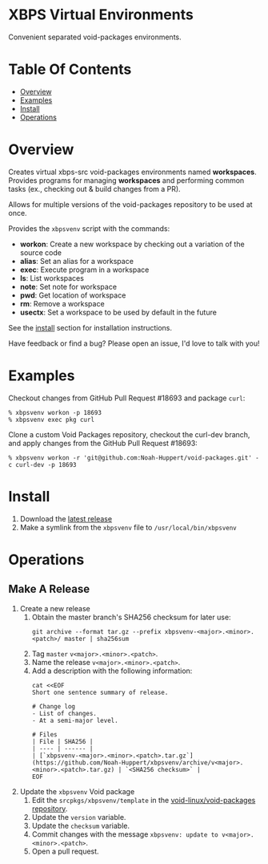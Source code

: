 # XBPS Virtual Environments
Convenient separated void-packages environments.

# Table Of Contents
- [Overview](#overview)
- [Examples](#examples)
- [Install](#install)
- [Operations](#operations)

# Overview
Creates virtual xbps-src void-packages environments named **workspaces**. 
Provides programs for managing **workspaces** and performing common tasks
(ex., checking out & build changes from a PR).

Allows for multiple versions of the void-packages repository to be used at once.

Provides the `xbpsvenv` script with the commands:

- **workon**: Create a new workspace by checking out a variation of the source code
- **alias**: Set an alias for a workspace
- **exec**: Execute program in a workspace
- **ls**: List workspaces
- **note**: Set note for workspace
- **pwd**: Get location of workspace
- **rm**: Remove a workspace
- **usectx**: Set a workspace to be used by default in the future

See the [install](#install) section for installation instructions.

Have feedback or find a bug? Please open an issue, I'd love to talk with you!

# Examples
Checkout changes from GitHub Pull Request #18693 and package `curl`:

```shell
% xbpsvenv workon -p 18693
% xbpsvenv exec pkg curl
```

Clone a custom Void Packages repository, checkout the curl-dev branch, and apply
changes from the GitHub Pull Request #18693:

```shell
% xbpsvenv workon -r 'git@github.com:Noah-Huppert/void-packages.git' -c curl-dev -p 18693
```

# Install
1. Download the [latest release](https://github.com/Noah-Huppert/xbpsvenv/releases)
2. Make a symlink from the `xbpsvenv` file to `/usr/local/bin/xbpsvenv`

# Operations
## Make A Release
1. Create a new release
   1. Obtain the master branch's SHA256 checksum for later use:
      ```
	  git archive --format tar.gz --prefix xbpsvenv-<major>.<minor>.<patch>/ master | sha256sum
	  ```
   2. Tag `master` `v<major>.<minor>.<patch>`.
   3. Name the release `v<major>.<minor>.<patch>`.
   4. Add a description with the following information:
      ```
	  cat <<EOF
	  Short one sentence summary of release.
	  
	  # Change log
	  - List of changes.
	  - At a semi-major level.
	  
	  # Files
	  | File | SHA256 |
	  | ---- | ------ |
	  | [`xbpsvenv-<major>.<minor>.<patch>.tar.gz`](https://github.com/Noah-Huppert/xbpsvenv/archive/v<major>.<minor>.<patch>.tar.gz) | `<SHA256 checksum>` |
	  EOF
	  ```
2. Update the `xbpsvenv` Void package
   1. Edit the `srcpkgs/xbpsvenv/template` in the 
	  [void-linux/void-packages repository](https://github.com/void-linux/void-packages).
   2. Update the `version` variable.
   3. Update the `checksum` variable.
   4. Commit changes with the message `xbpsvenv: update to v<major>.<minor>.<patch>`.
   5. Open a pull request.
